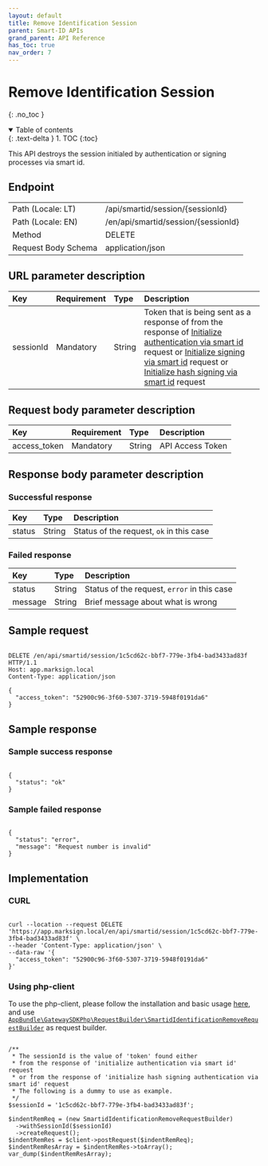 ```yaml
---
layout: default
title: Remove Identification Session
parent: Smart-ID APIs
grand_parent: API Reference
has_toc: true
nav_order: 7
---
```


# Remove Identification Session
{: .no_toc }

<details open markdown="block">
  <summary>
    Table of contents
  </summary>
  {: .text-delta }
1. TOC
{:toc}
</details>

This API destroys the session initialed by authentication or signing processes via smart id.

## Endpoint

<table>
  <tbody>
    <tr>
      <td>Path (Locale: LT)</td>
      <td>/api/smartid/session/{sessionId}</td>
    </tr>
    <tr>
      <td>Path (Locale: EN)</td>
      <td>/en/api/smartid/session/{sessionId}</td>
    </tr>
    <tr>
      <td>Method</td>
      <td>DELETE</td>
    </tr>
    <tr>
      <td>Request Body Schema</td>
      <td>application/json</td>
    </tr>
  </tbody>
</table>

## URL parameter description

| Key | Requirement | Type | Description |
| :--- | :--- | :--- | :--- |
| sessionId | Mandatory | String | Token that is being sent as a response of from the response of [Initialize authentication via smart id](/api-references/smartId/apiSmartidInitAuth.html#successful-response) request or [Initialize signing via smart id](/api-references/smartId/apiSmartidInitSigning.html#successful-response) request or [Initialize hash signing via smart id](/api-references/smartId/apiSmartidInitHashSigning.html#successful-response) request |

## Request body parameter description

| Key | Requirement | Type | Description |
| :--- | :--- | :--- | :--- |
| access_token | Mandatory | String | API Access Token |



## Response body parameter description

### Successful response

| Key | Type | Description |
| :--- | :--- | :--- |
| status | String | Status of the request, `ok` in this case |



### Failed response

| Key | Type | Description |
| :--- | :--- | :--- |
| status | String | Status of the request, `error` in this case |
| message | String | Brief message about what is wrong |



## Sample request

```

DELETE /en/api/smartid/session/1c5cd62c-bbf7-779e-3fb4-bad3433ad83f HTTP/1.1
Host: app.marksign.local
Content-Type: application/json

{
  "access_token": "52900c96-3f60-5307-3719-5948f0191da6"
}

```

## Sample response

### Sample success response

```

{
  "status": "ok"
}

```

### Sample failed response

```

{
  "status": "error",
  "message": "Request number is invalid"
}

```

## Implementation

### CURL

```

curl --location --request DELETE 'https://app.marksign.local/en/api/smartid/session/1c5cd62c-bbf7-779e-3fb4-bad3433ad83f' \
--header 'Content-Type: application/json' \
--data-raw '{
  "access_token": "52900c96-3f60-5307-3719-5948f0191da6"
}'

```

### Using php-client

To use the php-client, please follow the installation and basic usage [here](/sdk-php-client.html#usage), and use [`AppBundle\GatewaySDKPhp\RequestBuilder\SmartidIdentificationRemoveRequestBuilder`](/class-ref/GatewaySDKPhp/RequestBuilder/SmartidIdentificationRemoveRequestBuilder.html) as request builder.

```

/**
 * The sessionId is the value of 'token' found either
 * from the response of 'initialize authentication via smart id' request
 * or from the response of 'initialize hash signing authentication via smart id' request
 * The following is a dummy to use as example.
 */
$sessionId = '1c5cd62c-bbf7-779e-3fb4-bad3433ad83f';

$indentRemReq = (new SmartidIdentificationRemoveRequestBuilder)
  ->withSessionId($sessionId)
  ->createRequest();
$indentRemRes = $client->postRequest($indentRemReq);
$indentRemResArray = $indentRemRes->toArray();
var_dump($indentRemResArray);

```
